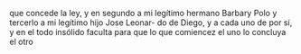 que concede la ley, y en segundo a mi legítimo hermano
Barbary Polo y tercerlo a mi legítimo hijo Jose Leonar-
do de Diego, y a cada uno de por sí, y en el todo insólido
faculta para que lo que comiencez el uno lo concluya el otro
